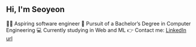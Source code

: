 ## Hi, I'm Seoyeon 

👩‍💻 Aspiring software engineer 
🏫 Pursuit of a Bachelor’s Degree in Computer Engineering
💻 Currently studying in Web and ML
👉 Contact me: [LinkedIn url](https://www.linkedin.com/in/seoyeon-park-tris1223)

